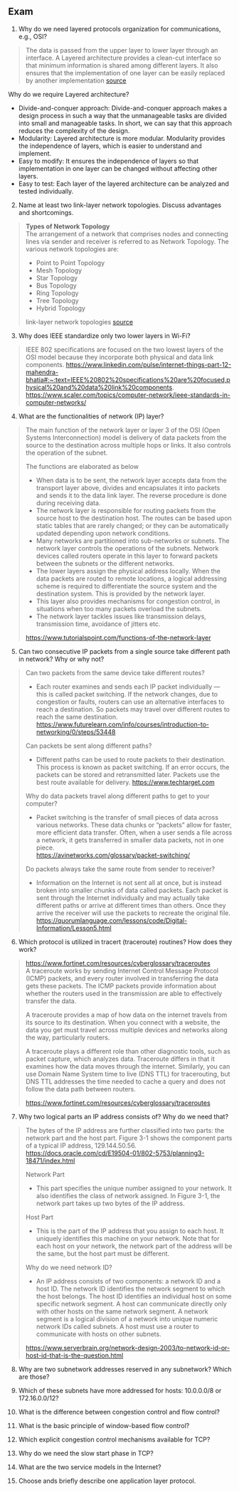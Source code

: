 ## Exam 

1. Why do we need layered protocols organization for communications, e.g., OSI?
> The data is passed from the upper layer to lower layer through an interface. A Layered architecture provides a clean-cut interface so that minimum information is shared among different layers. It also ensures that the implementation of one layer can be easily replaced by another implementation [source](https://www.javatpoint.com/computer-network-models#:~:text=A%20Layered%20architecture%20provides%20a,is%20known%20as%20network%20architecture)
> 
Why do we require Layered architecture?
 - Divide-and-conquer approach: Divide-and-conquer approach makes a design process in such a way that the unmanageable tasks are divided into small and manageable tasks. In short, we can say that this approach reduces the complexity of the design.
 - Modularity: Layered architecture is more modular. Modularity provides the independence of layers, which is easier to understand and implement.
 - Easy to modify: It ensures the independence of layers so that implementation in one layer can be changed without affecting other layers.
 - Easy to test: Each layer of the layered architecture can be analyzed and tested individually.

2. Name at least two link-layer network topologies. Discuss advantages and shortcomings.
> **Types of Network Topology**  
> The arrangement of a network that comprises nodes and connecting lines via sender and receiver is referred to as Network Topology. The various network topologies are:
> - Point to Point Topology
> - Mesh Topology
> - Star Topology
> - Bus Topology
> - Ring Topology
> - Tree Topology
> - Hybrid Topology
>  
> link-layer network topologies [source](https://www.geeksforgeeks.org/types-of-network-topology/) 

3. Why does IEEE standardize only two lower layers in Wi-Fi?
> IEEE 802 specifications are focused on the two lowest layers of the OSI model because they incorporate both physical and data link components.
> https://www.linkedin.com/pulse/internet-things-part-12-mahendra-bhatia#:~:text=IEEE%20802%20specifications%20are%20focused,physical%20and%20data%20link%20components.  
> https://www.scaler.com/topics/computer-network/ieee-standards-in-computer-networks/

4. What are the functionalities of network (IP) layer?
> The main function of the network layer or layer 3 of the OSI (Open Systems Interconnection) model is delivery of data packets from the source to the destination across multiple hops or links. It also controls the operation of the subnet.
>
> The functions are elaborated as below   
> - When data is to be sent, the network layer accepts data from the transport layer above, divides and encapsulates it into packets and sends it to the data link layer. The reverse procedure is done during receiving data.
> - The network layer is responsible for routing packets from the source host to the destination host. The routes can be based upon static tables that are rarely changed; or they can be automatically updated depending upon network conditions.
> - Many networks are partitioned into sub-networks or subnets. The network layer controls the operations of the subnets. Network devices called routers operate in this layer to forward packets between the subnets or the different networks.
> - The lower layers assign the physical address locally. When the data packets are routed to remote locations, a logical addressing scheme is required to differentiate the source system and the destination system. This is provided by the network layer.
> - This layer also provides mechanisms for congestion control, in situations when too many packets overload the subnets.
> - The network layer tackles issues like transmission delays, transmission time, avoidance of jitters etc.
>
> https://www.tutorialspoint.com/functions-of-the-network-layer 

5. Can two consecutive IP packets from a single source take different path in network?
Why or why not?
> Can two packets from the same device take different routes?  
> - Each router examines and sends each IP packet individually — this is called packet switching. If the network changes, due to congestion or faults, routers can use an alternative interfaces to reach a destination. So packets may travel over different routes to reach the same destination.   
> https://www.futurelearn.com/info/courses/introduction-to-networking/0/steps/53448
>
> Can packets be sent along different paths?
> - Different paths can be used to route packets to their destination. This process is known as packet switching. If an error occurs, the packets can be stored and retransmitted later. Packets use the best route available for delivery.
> https://www.techtarget.com
>
> Why do data packets travel along different paths to get to your computer?
> - Packet switching is the transfer of small pieces of data across various networks. These data chunks or “packets” allow for faster, more efficient data transfer. Often, when a user sends a file across a network, it gets transferred in smaller data packets, not in one piece.  
> https://avinetworks.com/glossary/packet-switching/
> 
> Do packets always take the same route from sender to receiver?  
> - Information on the Internet is not sent all at once, but is instead broken into smaller chunks of data called packets. Each packet is sent through the Internet individually and may actually take different paths or arrive at different times than others. Once they arrive the receiver will use the packets to recreate the original file.  
> https://quorumlanguage.com/lessons/code/Digital-Information/Lesson5.html

6. Which protocol is utilized in tracert (traceroute) routines? How does they work?
>  https://www.fortinet.com/resources/cyberglossary/traceroutes  
>  A traceroute works by sending Internet Control Message Protocol (ICMP) packets, and every router involved in transferring the data gets these packets. The ICMP packets provide information about whether the routers used in the transmission are able to effectively transfer the data.
>
> A traceroute provides a map of how data on the internet travels from its source to its destination.  When you connect with a website, the data you get must travel across multiple devices and networks along the way, particularly routers.
>
> A traceroute plays a different role than other diagnostic tools, such as packet capture, which analyzes data. Traceroute differs in that it examines how the data moves through the internet. Similarly, you can use Domain Name System time to live (DNS TTL) for tracerouting, but DNS TTL addresses the time needed to cache a query and does not follow the data path between routers.
>
> https://www.fortinet.com/resources/cyberglossary/traceroutes


7. Why two logical parts an IP address consists of? Why do we need that?
> The bytes of the IP address are further classified into two parts: the network part and the host part. Figure 3-1 shows the component parts of a typical IP address, 129.144.50.56.
> https://docs.oracle.com/cd/E19504-01/802-5753/planning3-18471/index.html
>  
> Network Part  
> - This part specifies the unique number assigned to your network. It also identifies the class of network assigned. In Figure 3-1, the network part takes up two bytes of the IP address.
>
> Host Part
> - This is the part of the IP address that you assign to each host. It uniquely identifies this machine on your network. Note that for each host on your network, the network part of the address will be the same, but the host part must be different.
>  
> Why do we need network ID?
> - An IP address consists of two components: a network ID and a host ID. The network ID identifies the network segment to which the host belongs. The host ID identifies an individual host on some specific network segment. A host can communicate directly only with other hosts on the same network segment. A network segment is a logical division of a network into unique numeric network IDs called subnets. A host must use a router to communicate with hosts on other subnets.
> 
> https://www.serverbrain.org/network-design-2003/to-network-id-or-host-id-that-is-the-question.html

8. Why are two subnetwork addresses reserved in any subnetwork? Which are those?
> 

9. Which of these subnets have more addressed for hosts: 10.0.0.0/8 or 172.16.0.0/12?
>

10. What is the difference between congestion control and flow control?
>

11. What is the basic principle of window-based flow control?
>

12. Which explicit congestion control mechanisms available for TCP?
>

13. Why do we need the slow start phase in TCP?
>

14. What are the two service models in the Internet?
>

15. Choose ands briefly describe one application layer protocol.
> 
